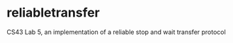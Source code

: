 reliabletransfer
================

CS43 Lab 5, an implementation of a reliable stop and wait transfer protocol
